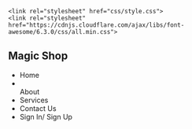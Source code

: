 <!DOCTYPE html>
<html lang="en">
<head>
    <meta charset="UTF-8">
    <meta http-equiv="X-UA-Compatible" content="IE=edge">
    <meta name="viewport" content="width=device-width, initial-scale=1.0">
    <title>Magic Shop | Believe in Magic!</title>

    <link rel="stylesheet" href="css/style.css">
    <link rel="stylesheet" href="https://cdnjs.cloudflare.com/ajax/libs/font-awesome/6.3.0/css/all.min.css">
   

</head>
<body>
    <nav class="navbar">
        <h1 class="logo">Magic Shop</h1>
        <ul class="nav-links">
            <li><a href="#" class="ctn"></a>Home</li>
            <i class="fas fa-chevron-right fa-fw"></i>
            <li></li><a href="#" class="ctn"></a>About</li>
            <i class="fas fa-chevron-right fa-fw"></i>
                    </a>
            <li><a href="#" class="ctn"></a>Services</li>
            <i class="fas fa-chevron-right fa-fw"></i>
        </a>
            <li><a href="#" class="ctn"></a>Contact Us</li>
            <i class="fas fa-chevron-right fa-fw"></i>
        </a>
            <li><a href="#" class="ctn"></a>Sign In/ Sign Up</li> <i class="fas fa-chevron-right fa-fw"></i>
        </a>
        </ul>
    </nav>
    <script>
        const ctn = document.getElementById('myButton');
      
        ctn.addEventListener('click', function() {
          alert('Button clicked!');
        });
      </script>
    <header>
        <div class="header-content">
            <h2>Welcome to<br><span>Magical Shop</span></h2>          


                <a href="#" class="ctn">Learn  More
                    <i class="fas fa-chevron-right fa-fw"></i>
                    </a>
                </div>  
  
    </header>
    <section class="events">
        <div class="row">
            <h2>About Us</h2> 
            <div class="col">
                <img src="./images/pexels-rodnae-productions-7978124.jpg" alt="example image" class="col">
                <div class="clearfix"></div>
                <h4>Highly Customize</h4>
                <p>Our product are all customize and unique. We highly recommed to purchase the potion only to our store "Magic Shop"</p>
                <a href="#" class="info-btn">See More</a>

            </div>
            <div class="col">
                <img src="./images/spells.jpg" alt="example image" class="col">
                <div class="clearfix"></div>
                <h4>Free Spells</h4>
                <p>Every purchase comes up with free greek translated book spells that comes with a promo code for your next purchase.</p>
                <a href="#" class="info-btn">See More</a>
                
            </div>
            <div class="col">
                <img src="./images/OIP (1).jpg" alt="example image" class="col">
                <div class="clearfix"></div>
                <h4>Donation</h4>
                <p>We accept donations for a cause. Help us make a difference in the lives of those in need. Your donation makes a difference.</p>
                <a href="#" class="info-btn">See More</a>
                
            </div>
        </div>
    </section>
    <section class="potions">
        
        <div class="potion-content"> 
            <h2>Available Potions</h2>       
            <div class="gallery">
                <figure>
                  <img src="./images/love.jpg" alt="Photo 1">
                  <figcaption>Love Potion </figcaption>
                  <a href="#" class="info-btn">View</a>
                </figure>
                <figure>
                  <img src="./images/wealth.jpg" alt="Photo 2">
                  <figcaption>Wealth Potion</figcaption>
                  <a href="#" class="info-btn">View</a>
                </figure>
                <figure>
                  <img src="./images/Health.jpg" alt="Photo 3">
                  <figcaption>Health</figcaption>
                  <a href="#" class="info-btn">View</a>
                </figure>
                <figure>
                    <img src="./images/Blessing.jpg" alt="Photo 3">
                    <figcaption>Blessing Potion</figcaption>
                    <a href="#" class="info-btn">View</a>
                  </figure>
                  <figure>
                    <img src="./images/protection.jpg" alt="Photo 3">
                    <figcaption>Protection Potion</figcaption>
                    <a href="#" class="info-btn">View</a>
                  </figure>
                  <figure>
                    <img src="./images/Poison.jpg" alt="Photo 3">
                    <figcaption>Poison Potion</figcaption>
                    <a href="#" class="info-btn">View</a>
                  </figure>
            </div>
        </div>

           
       

    </section>
    <section class="service">
        <div class="service-content">
            <h4>OUR SERVICES</h4>
            <p>We offers customizing potion bottle design and other witchcraft theme, layout and souvenir. For more inquiry, you can reach us to our customer service hotline that can be found through 'Contact Us' section.</p>
            <a href="#" class="ctn">See More</a>
        </div>

    </section>

</body>

</html>


